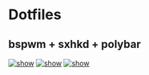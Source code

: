 # Dotfiles
## bspwm + sxhkd + polybar

[![show](https://i.imgur.com/E1Rs6rb.png)](https://i.imgur.com/E1Rs6rb.png)
[![show](https://i.imgur.com/WVeyK9x.png)](https://i.imgur.com/WVeyK9x.png)
[![show](https://i.imgur.com/xy2Gsjj.png)](https://i.imgur.com/xy2Gsjj.png)
